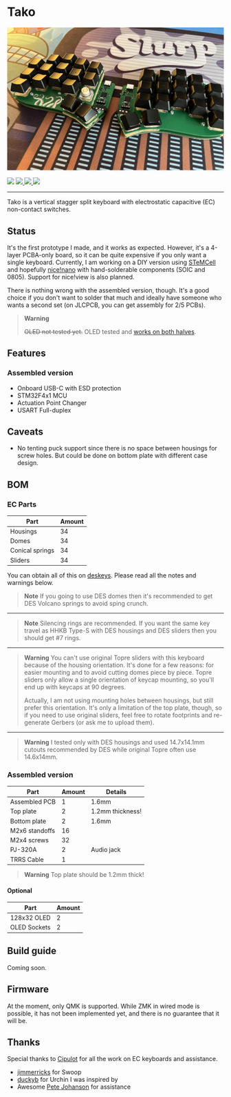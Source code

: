 # Tako

![PCB Preview](./img/assembled.jpg)

<span>
  <img src="https://img.shields.io/github/last-commit/ssbb/tako?style=flat-square">
  <a href="https://github.com/ssbb/tako/releases">
    <img src="https://img.shields.io/github/v/release/ssbb/tako?include_prereleases&color=success&style=flat-square">
    <img src="https://img.shields.io/github/downloads/ssbb/tako/total?color=success&style=flat-square">
  </a>
  <img src="https://img.shields.io/static/v1?label=license&message=MIT&color=success&style=flat-square">
</span>

---

Tako is a vertical stagger split keyboard with electrostatic capacitive (EC) non-contact switches.

## Status

It's the first prototype I made, and it works as expected. However, it's a 4-layer PCBA-only board, so it can be quite expensive if you only want a single keyboard. Currently, I am working on a DIY version using [STeMCell](https://github.com/megamind4089/STeMCell) and hopefully [nice!nano](https://nicekeyboards.com/nice-nano) with hand-solderable components (SOIC and 0805). Support for nice!view is also planned.

There is nothing wrong with the assembled version, though. It's a good choice if you don't want to solder that much and ideally have someone who wants a second set (on JLCPCB, you can get assembly for 2/5 PCBs).

> **Warning**
>
> ~~OLED not tested yet.~~
> OLED tested and [works on both halves](./img/assembled_oled.jpg).

## Features

### Assembled version

- Onboard USB-C with ESD protection
- STM32F4x1 MCU
- Actuation Point Changer
- USART Full-duplex

## Caveats

- No tenting puck support since there is no space between housings for screw holes. But could be done on bottom plate with different case design.

## BOM

### EC Parts

| Part            | Amount |
| --------------- | ------ |
| Housings        | 34     |
| Domes           | 34     |
| Conical springs | 34     |
| Sliders         | 34     |

You can obtain all of this on [deskeys](https://deskeys.io/). Please read all the notes and warnings below.

> **Note**
> If you going to use DES domes then it's recommended to get DES Volcano springs to avoid sping crunch.

---

> **Note**
> Silencing rings are recommended. If you want the same key travel as HHKB Type-S with DES housings and DES sliders then you should get #7 rings.

---

> **Warning**
> You can't use original Topre sliders with this keyboard because of the housing orientation. It's done for a few reasons: for easier mounting and to avoid cutting domes piece by piece. Topre sliders only allow a single orientation of keycap mounting, so you'll end up with keycaps at 90 degrees.
>
> Actually, I am not using mounting holes between housings, but still prefer this orientation. It's only a limitation of the top plate, though, so if you need to use original sliders, feel free to rotate footprints and re-generate Gerbers (or ask me to upload them).

---

> **Warning**
> I tested only with DES housings and used 14.7x14.1mm cutouts recommended by DES while original Topre often use 14.6x14mm.

### Assembled version

| Part           | Amount | Details          |
| -------------- | ------ | ---------------- |
| Assembled PCB  | 1      | 1.6mm            |
| Top plate      | 2      | 1.2mm thickness! |
| Bottom plate   | 2      | 1.6mm            |
| M2x6 standoffs | 16     |                  |
| M2x4 screws    | 32     |                  |
| PJ-320A        | 2      | Audio jack       |
| TRRS Cable     | 1      |                  |

> **Warning**
> Top plate should be 1.2mm thick!

#### Optional

| Part         | Amount |
| ------------ | ------ |
| 128x32 OLED  | 2      |
| OLED Sockets | 2      |

## Build guide

Coming soon.

## Firmware

At the moment, only QMK is supported. While ZMK in wired mode is possible, it has not been implemented yet, and there is no guarantee that it will be.

## Thanks

Special thanks to [Cipulot](https://github.com/Cipulot/) for all the work on EC keyboards and assistance.

- [jimmerricks](https://github.com/jimmerricks/swoop) for Swoop
- [duckyb](https://github.com/duckyb/urchin) for Urchin I was inspired by
- Awesome [Pete Johanson](https://github.com/petejohanson) for assistance
